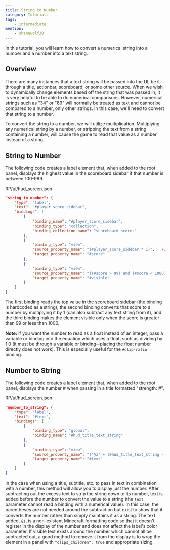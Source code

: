 ```yaml
---
title: String to Number
category: Tutorials
tags:
    - intermediate
mention:
    - shanewolf38
---
```


In this tutorial, you will learn how to convert a numerical string into a number and a number into a text string.

## Overview

There are many instances that a text string will be passed into the UI, be it through a title, actionbar, scoreboard, or some other source. When we wish to dynamically change elements based off the string that was passed in, it is very helpful to be able to do numerical comparisons. However, numerical strings such as "34" or "89" will normally be treated as text and cannot be compared to a number, only other strings. In this case, we'll need to convert that string to a number.

To convert the string to a number, we will utilize multiplication. Multiplying any numerical string by a number, or stripping the text from a string containing a number, will cause the game to read that value as a number instead of a string.

## String to Number

The following code creates a label element that, when added to the root panel, displays the highest value in the scoreboard sidebar if that number is between 100-999.

<CodeHeader>RP/ui/hud_screen.json</CodeHeader>

```json
"string_to_number": {
    "type": "label",
    "text": "#player_score_sidebar",
    "bindings": [
        {
            "binding_name": "#player_score_sidebar",
            "binding_type": "collection",
            "binding_collection_name": "scoreboard_scores"
        },
        {
            "binding_type": "view",
            "source_property_name": "(#player_score_sidebar * 1)",   // convert score from string to number
            "target_property_name": "#score"
        },
        {
            "binding_type": "view",
            "source_property_name": "((#score > 99) and (#score < 1000))",   // visible between 100-999
            "target_property_name": "#visible"
        }
    ]
}
```

The first binding reads the top value in the scoreboard sidebar (the binding is hardcoded as a string), the second binding converts that score to a number by multiplying it by 1 (can also subtract any text string from it), and the third binding makes the element visible only when the score is greater than 99 or less than 1000.

**Note:** if you want the number to read as a float instead of an integer, pass a variable or binding into the equation which uses a float, such as dividing by 1.0 (it must be through a variable or binding--placing the float number directly does not work). This is especially useful for the `#clip-ratio` binding.

## Number to String

The following code creates a label element that, when added to the root panel, displays the number # when passing in a title formatted "strength: #".

<CodeHeader>RP/ui/hud_screen.json</CodeHeader>

```json
"number_to_string": {
	"type": "label",
	"text": "#text",
	"bindings": [
		{
			"binding_type": "global",
			"binding_name": "#hud_title_text_string"
		},
		{
			"binding_type": "view",
			"source_property_name": "('§z' + (#hud_title_text_string - 'strength: '))",
			"target_property_name": "#text"
		}
	]
}
```

In the case when using a title, subtitle, etc. to pass in text in combination with a number, this method will allow you to display just the number. After subtracting out the excess text to strip the string down to its number, text is added before the number to convert the value to a string (the `text` parameter cannot read a binding with a numerical value). In this case, the parentheses are not needed around the subtraction but exist to show that it converts the number rather than simply maintains it as a string. The text added, `§z`, is a non-existant Minecraft formatting code so that it doesn't register in the display of the number and does not affect the label's color parameter. If visible text exists around the number which cannot all be subtracted out, a good method to remove it from the display is to wrap the element in a panel with `"clips_children": true` and appropriate sizing.
